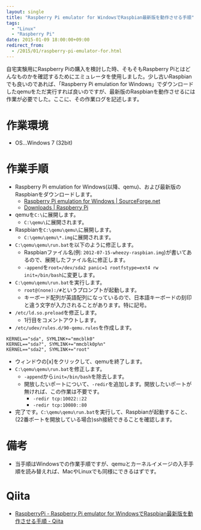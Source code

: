 ```yaml
---
layout: single
title: "Raspberry Pi emulator for WindowsでRaspbian最新版を動作させる手順"
tags:
  - "Linux"
  - "Raspberry Pi"
date: 2015-01-09 18:00:00+09:00
redirect_from:
  - /2015/01/raspberry-pi-emulator-for.html
---
```


自宅実験用にRaspberry Piの購入を検討した時、そもそもRaspberry Piとはどんなものかを確認するためにエミュレータを使用しました。少し古いRaspbianでも良いのであれば、「Raspberry Pi emulation for Windows」でダウンロードしたqemuをただ実行すれば良いのですが、最新版のRaspbianを動作させるには作業が必要でした。ここに、その作業ログを記述します。

<!-- more -->

# 作業環境

* OS…Windows 7 (32bit)

# 作業手順

* Raspberry Pi emulation for Windows(以降、qemu)、および最新版のRaspbianをダウンロードします。
    * [Raspberry Pi emulation for Windows | SourceForge.net](http://sourceforge.net/projects/rpiqemuwindows/)
    * [Downloads | Raspberry Pi](http://www.raspberrypi.org/downloads/)
* qemuを`C:\`に展開します。
    * `C:\qemu\`に展開されます。
* Raspbianを`C:\qemu\qemu\`に展開します。
    * `C:\qemu\qemu\*.img`に展開されます。
* `C:\qemu\qemu\run.bat`を以下のように修正します。
    * Raspbianファイル名(例: `2012-07-15-wheezy-raspbian.img`)が書いてあるので、展開したファイル名に修正します。
    * `-append`を`root=/dev/sda2 panic=1 rootfstype=ext4 rw init=/bin/bash`に変更します。
* `C:\qemu\qemu\run.bat`を実行します。
    * `root@(none):/#`というプロンプトが起動します。
    * キーボード配列が英語配列になっているので、日本語キーボードの刻印と違う文字が入力されることがあります。特に記号。
* `/etc/ld.so.preload`を修正します。
    * 1行目をコメントアウトします。
* `/etc/udev/rules.d/90-qemu.rules`を作成します。
```
KERNEL=="sda", SYMLINK+="mmcblk0"
KERNEL=="sda?", SYMLINK+="mmcblk0p%n"
KERNEL=="sda2", SYMLINK+="root"
```
* ウィンドウの[x]をクリックして、qemuを終了します。
* `C:\qemu\qemu\run.bat`を修正します。
    * `-append`から`init=/bin/bash`を除去します。
    * 開放したいポートについて、`-redir`を追加します。開放したいポートが無ければ、この作業は不要です。
        * `-redir tcp:10022::22`
        * `-redir tcp:10080::80`
* 完了です。`C:\qemu\qemu\run.bat`を実行して、Raspbianが起動すること、(22番ポートを開放している場合)ssh接続できることを確認します。

# 備考

* 当手順はWindowsでの作業手順ですが、qemuとカーネルイメージの入手手順を読み替えれば、MacやLinuxでも同様にできるはずです。

# Qiita

* [RaspberryPi - Raspberry Pi emulator for WindowsでRaspbian最新版を動作させる手順 - Qiita](http://qiita.com/u6k/items/1301cc75d19066150701)
